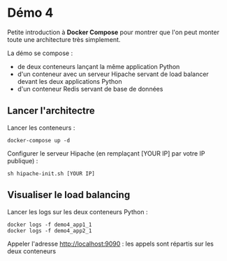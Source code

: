 # Démo 4
Petite introduction à **Docker Compose** pour montrer que l'on peut monter toute une architecture très simplement.

La démo se compose :
- de deux conteneurs lançant la même application Python
- d'un conteneur avec un serveur Hipache servant de load balancer devant les deux applications Python
- d'un conteneur Redis servant de base de données


## Lancer l'architectre
Lancer les conteneurs :
```
docker-compose up -d
```

Configurer le serveur Hipache (en remplaçant [YOUR IP] par votre IP publique) :
```
sh hipache-init.sh [YOUR IP]
```

## Visualiser le load balancing
Lancer les logs sur les deux conteneurs Python :
```
docker logs -f demo4_app1_1
docker logs -f demo4_app2_1
```
Appeler l'adresse [http://localhost:9090](http://localhost:9090) : les appels sont répartis sur les deux conteneurs

